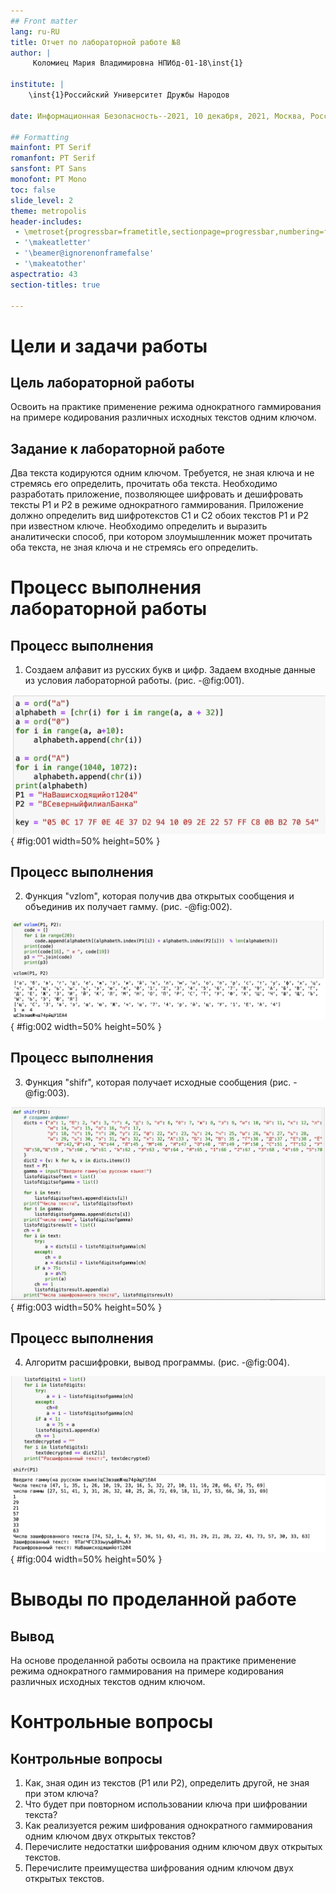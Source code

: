 ```yaml
---
## Front matter
lang: ru-RU
title: Отчет по лабораторной работе №8
author: |
	 Коломиец Мария Владимировна НПИбд-01-18\inst{1}

institute: |
	\inst{1}Российский Университет Дружбы Народов

date: Информационная Безопасность--2021, 10 декабря, 2021, Москва, Россия

## Formatting
mainfont: PT Serif
romanfont: PT Serif
sansfont: PT Sans
monofont: PT Mono
toc: false
slide_level: 2
theme: metropolis
header-includes: 
 - \metroset{progressbar=frametitle,sectionpage=progressbar,numbering=fraction}
 - '\makeatletter'
 - '\beamer@ignorenonframefalse'
 - '\makeatother'
aspectratio: 43
section-titles: true

---
```


# Цели и задачи работы

## Цель лабораторной работы

Освоить на практике применение режима однократного гаммирования на примере кодирования различных исходных текстов одним ключом.


## Задание к лабораторной работе

Два текста кодируются одним ключом. Требуется, не зная ключа и не стремясь его определить, прочитать оба текста. Необходимо разработать приложение, позволяющее шифровать и дешифровать тексты P1 и P2 в режиме однократного гаммирования. Приложение должно определить вид шифротекстов C1 и C2 обоих текстов P1 и P2 при известном ключе. Необходимо определить и выразить аналитически способ, при котором злоумышленник может прочитать оба текста, не зная ключа и не стремясь его определить.

# Процесс выполнения лабораторной работы

## Процесс выполнения

1. Создаем алфавит из русских букв и цифр. Задаем входные данные из условия лабораторной работы. (рис. -@fig:001).

![Создание алфавита](image/01.png){ #fig:001 width=50% height=50% }

## Процесс выполнения

2. Функция "vzlom", которая получив два открытых сообщения и объединив их получает гамму. (рис. -@fig:002).

![Функция "vzlom"](image/02.png){ #fig:002 width=50% height=50% }

## Процесс выполнения

3. Функция "shifr", которая получает исходные сообщения (рис. -@fig:003).

![Функция "shifr"](image/03.png){ #fig:003 width=50% height=50% }

## Процесс выполнения

4. Алгоритм расшифровки, вывод программы. (рис. -@fig:004).

![Результат"](image/04.png){ #fig:004 width=50% height=50% }

# Выводы по проделанной работе

## Вывод

На основе проделанной работы освоила на практике применение режима однократного гаммирования на примере кодирования различных исходных текстов одним ключом.

# Контрольные вопросы

## Контрольные вопросы

1. Как, зная один из текстов (P1 или P2), определить другой, не зная при этом ключа?
2. Что будет при повторном использовании ключа при шифровании текста?
3. Как реализуется режим шифрования однократного гаммирования одним ключом двух открытых текстов?
4. Перечислите недостатки шифрования одним ключом двух открытых текстов.
5. Перечислите преимущества шифрования одним ключом двух открытых текстов.
